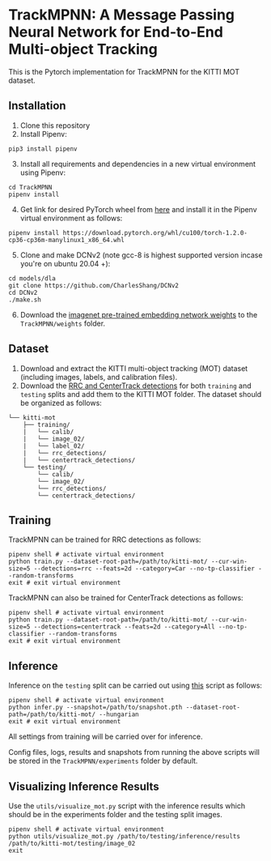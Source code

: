# TrackMPNN: A Message Passing Neural Network for End-to-End Multi-object Tracking

This is the Pytorch implementation for TrackMPNN for the KITTI MOT dataset.

## Installation
1) Clone this repository
2) Install Pipenv:
```shell
pip3 install pipenv
```
3) Install all requirements and dependencies in a new virtual environment using Pipenv:
```shell
cd TrackMPNN
pipenv install
```
4) Get link for desired PyTorch wheel from [here](https://download.pytorch.org/whl/torch_stable.html) and install it in the Pipenv virtual environment as follows:
```shell
pipenv install https://download.pytorch.org/whl/cu100/torch-1.2.0-cp36-cp36m-manylinux1_x86_64.whl
```
5) Clone and make DCNv2 (note gcc-8 is highest supported version incase you're on ubuntu 20.04 +):
```shell
cd models/dla
git clone https://github.com/CharlesShang/DCNv2
cd DCNv2
./make.sh
```
6) Download the [imagenet pre-trained embedding network weights](https://drive.google.com/file/d/1fwnWaXftLBBARN_CG-BmzrBNfMNQaiAV/view?usp=sharing) to the `TrackMPNN/weights` folder.

## Dataset
1) Download and extract the KITTI multi-object tracking (MOT) dataset (including images, labels, and calibration files).
2) Download the [RRC and CenterTrack detections](https://drive.google.com/file/d/1PIDr9GcTayXw7GtmQ_R7IMm4YiT1eU_W/view?usp=sharing) for both `training` and `testing` splits and add them to the KITTI MOT folder. The dataset should be organized as follows:
```plain
└── kitti-mot
    ├── training/
    |   └── calib/
    |   └── image_02/
    |   └── label_02/
    |   └── rrc_detections/
    |   └── centertrack_detections/
    └── testing/
        └── calib/
        └── image_02/
        └── rrc_detections/
        └── centertrack_detections/
```

## Training
TrackMPNN can be trained for RRC detections as follows:
```shell
pipenv shell # activate virtual environment
python train.py --dataset-root-path=/path/to/kitti-mot/ --cur-win-size=5 --detections=rrc --feats=2d --category=Car --no-tp-classifier --random-transforms
exit # exit virtual environment
```
TrackMPNN can also be trained for CenterTrack detections as follows:
```shell
pipenv shell # activate virtual environment
python train.py --dataset-root-path=/path/to/kitti-mot/ --cur-win-size=5 --detections=centertrack --feats=2d --category=All --no-tp-classifier --random-transforms
exit # exit virtual environment
```

## Inference
Inference on the `testing` split can be carried out using [this](https://github.com/arangesh/TrackMPNN/blob/master/infer.py) script as follows:
```shell
pipenv shell # activate virtual environment
python infer.py --snapshot=/path/to/snapshot.pth --dataset-root-path=/path/to/kitti-mot/ --hungarian
exit # exit virtual environment
```
All settings from training will be carried over for inference.

Config files, logs, results and snapshots from running the above scripts will be stored in the `TrackMPNN/experiments` folder by default.


## Visualizing Inference Results 
Use the `utils/visualize_mot.py` script with the inference results which should be in the experiments folder and the testing split images.
```shell
pipenv shell # activate virtual environment
python utils/visualize_mot.py /path/to/testing/inference/results /path/to/kitti-mot/testing/image_02
exit
```